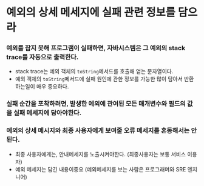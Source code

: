 # 예외의 상세 메세지에 실패 관련 정보를 담으라

### 예외를 잡지 못해 프로그램이 실패하면, 자바시스템은 그 예외의 stack trace를 자동으로 출력한다.
+ stack trace는 예외 객체의 `toString`메서드를 호출해 얻는 문자열이다.
+ 예외 객체의 `toString`메서드에 실패 원인에 관한 정보를 가능한 많이 담아서 반환하는일이 매우 중요하다.

### 실패 순간을 포착하려면, 발생한 예외에 관여된 모든 매개변수와 필드의 값을 실패 메세지에 담아야한다.

### 예외의 상세 메시지와 최종 사용자에게 보여줄 오류 메세지를 혼동해서는 안된다.
+ 최종 사용자에게는, 안내메세지를 노출시켜야한다. (최종사용자는 보통 서비스 이용자)
+ 예외 메세지는 담긴 내용이중요 (예외메세지를 보는 사람은 프로그래머와 SRE 엔지니어)